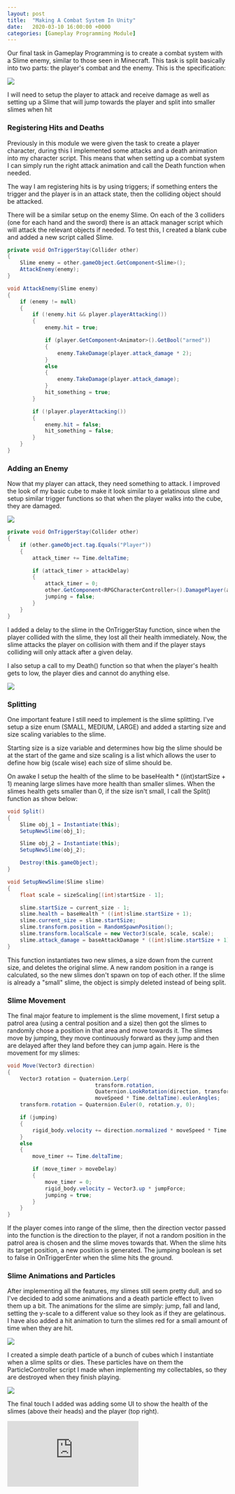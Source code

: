 ```yaml
---
layout: post
title:  "Making A Combat System In Unity"
date:   2020-03-10 16:00:00 +0000
categories: [Gameplay Programming Module]
---
```


Our final task in Gameplay Programming is to create a combat system with a Slime enemy, similar to those seen in Minecraft. This task is split basically into two parts: the player's combat and the enemy. ​This is the specification:

<img src="{{ site.baseurl }}/assets/Blog/GPCombat/combat_objectives.png"/>

I will need to setup the player to attack and receive damage as well as setting up a Slime that will jump towards the player and split into smaller slimes when hit

<h3>Registering Hits and Deaths</h3>

Previously in this module we were given the task to create a player character, during this I implemented some attacks and a death animation into my character script. This means that when setting up a combat system I can simply run the right attack animation and call the Death function when needed. 

The way I am registering hits is by using triggers; if something enters the trigger and the player is in an attack state, then the colliding object should be attacked. 

There will be a similar setup on the enemy Slime. On each of the 3 colliders (one for each hand and the sword) there is an attack manager script which will attack the relevant objects if needed. To test this, I created a blank cube and added a new script called Slime.

```C#
private void OnTriggerStay(Collider other)
{
    Slime enemy = other.gameObject.GetComponent<Slime>();
    AttackEnemy(enemy);
}

void AttackEnemy(Slime enemy)
{
    if (enemy != null)
    {
        if (!enemy.hit && player.playerAttacking())
        {
            enemy.hit = true;

            if (player.GetComponent<Animator>().GetBool("armed"))
            {
                enemy.TakeDamage(player.attack_damage * 2);
            }
            else
            {
                enemy.TakeDamage(player.attack_damage);
            }
            hit_something = true;
        }

        if (!player.playerAttacking())
        {
            enemy.hit = false;
            hit_something = false;
        } 
    }
}
```

<h3>Adding an Enemy</h3>

Now that my player can attack, they need something to attack. I improved the look of my basic cube to make it look similar to a gelatinous slime and setup similar trigger functions so that when the player walks into the cube, they are damaged.

<img src="{{ site.baseurl }}/assets/Blog/GPCombat/slime.png"/>

```C#
private void OnTriggerStay(Collider other)
{
    if (other.gameObject.tag.Equals("Player"))
    {
        attack_timer += Time.deltaTime;

        if (attack_timer > attackDelay)
        {
            attack_timer = 0;
            other.GetComponent<RPGCharacterController>().DamagePlayer(attack_damage);
            jumping = false;
        }
    }
}
```

I added a delay to the slime in the OnTriggerStay function, since when the player collided with the slime, they lost all their health immediately. Now, the slime attacks the player on collision with them and if the player stays colliding will only attack after a given delay. 

I also setup a call to my Death() function so that when the player's health gets to low, the player dies and cannot do anything else.

<img src="{{ site.baseurl }}/assets/Blog/GPCombat/player_death.png"/>

<h3>Splitting</h3>

One important feature I still need to implement is the slime splitting. I've setup a size enum (SMALL, MEDIUM, LARGE) and added a starting size and size scaling variables to the slime. 

Starting size is a size variable and determines how big the slime should be at the start of the game and size scaling is a list which allows the user to define how big (scale wise) each size of slime should be. 

On awake I setup the health of the slime to be baseHealth * ((int)startSize + 1) meaning large slimes have more health than smaller slimes. When the slimes health gets smaller than 0, if the size isn't small, I call the Split() function as show below:

```C#
void Split()
{
    Slime obj_1 = Instantiate(this);
    SetupNewSlime(obj_1);

    Slime obj_2 = Instantiate(this);
    SetupNewSlime(obj_2);

    Destroy(this.gameObject);
}

void SetupNewSlime(Slime slime)
{
    float scale = sizeScaling[(int)startSize - 1];

    slime.startSize = current_size - 1;
    slime.health = baseHealth * ((int)slime.startSize + 1);
    slime.current_size = slime.startSize;
    slime.transform.position = RandomSpawnPosition();
    slime.transform.localScale = new Vector3(scale, scale, scale);
    slime.attack_damage = baseAttackDamage * ((int)slime.startSize + 1);
}
```

This function instantiates two new slimes, a size down from the current size, and deletes the original slime. A new random position in a range is calculated, so the new slimes don't spawn on top of each other. If the slime is already a "small" slime, the object is simply deleted instead of being split.

<h3>Slime Movement</h3>

The final major feature to implement is the slime movement, I first setup a patrol area (using a central position and a size) then got the slimes to randomly chose a position in that area and move towards it. The slimes move by jumping, they move continuously forward as they jump and then are delayed after they land before they can jump again. Here is the movement for my slimes:

```C#
void Move(Vector3 direction)
{
    Vector3 rotation = Quaternion.Lerp(
                            transform.rotation, 
                            Quaternion.LookRotation(direction, transform.up), 
                            moveSpeed * Time.deltaTime).eulerAngles;
    transform.rotation = Quaternion.Euler(0, rotation.y, 0);

    if (jumping)
    {
        rigid_body.velocity += direction.normalized * moveSpeed * Time.deltaTime;
    }
    else
    {
        move_timer += Time.deltaTime;

        if (move_timer > moveDelay)
        {
            move_timer = 0;
            rigid_body.velocity = Vector3.up * jumpForce;
            jumping = true;
        }
    }
}
```

If the player comes into range of the slime, then the direction vector passed into the function is the direction to the player, if not a random position in the patrol area is chosen and the slime moves towards that. When the slime hits its target position, a new position is generated. The jumping boolean is set to false in OnTriggerEnter when the slime hits the ground.

<h3>Slime Animations and Particles</h3>

After implementing all the features, my slimes still seem pretty dull, and so I've decided to add some animations and a death particle effect to liven them up a bit. The animations for the slime are simply: jump, fall and land, setting the y-scale to a different value so they look as if they are gelatinous. I have also added a hit animation to turn the slimes red for a small amount of time when they are hit.

<img src="{{ site.baseurl }}/assets/Blog/GPCombat/slime_animation.png"/>

I created a simple death particle of a bunch of cubes which I instantiate when a slime splits or dies. These particles have on them the ParticleController script I made when implementing my collectables, so they are destroyed when they finish playing. 

<img src="{{ site.baseurl }}/assets/Blog/GPCombat/death_particles.png"/>

The final touch I added was adding some UI to show the health of the slimes (above their heads) and the player (top right).

<div class="iframe-container">
<iframe src="https://youtu.be/cLCNPkS0cgQ" frameborder="0" allowfullscreen></iframe>
</div>